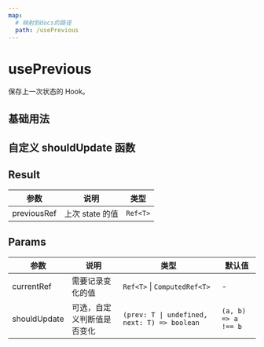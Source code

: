 ```yaml
---
map:
  # 映射到docs的路径
  path: /usePrevious
---
```


# usePrevious

保存上一次状态的 Hook。

## 基础用法

<demo src="./demo/demo.vue"
  language="vue"
  title="基本用法"
  desc="记录上次的 count 值"> </demo>

## 自定义 shouldUpdate 函数

<demo src="./demo/demo1.vue"
  language="vue"
  title="自定义 shouldUpdate 函数"
  desc="只有 shouldUpdate function 返回 true 时，才会记录值的变化"> </demo>

## Result

| 参数        | 说明            | 类型     |
| ----------- | --------------- | -------- |
| previousRef | 上次 state 的值 | `Ref<T>` |

## Params

| 参数 | 说明 | 类型 | 默认值 |
| --- | --- | --- | --- |
| currentRef | 需要记录变化的值 | `Ref<T>` \| `ComputedRef<T>` | - |
| shouldUpdate | 可选，自定义判断值是否变化 | `(prev: T \| undefined, next: T) => boolean` | `(a, b) => a !== b` |
